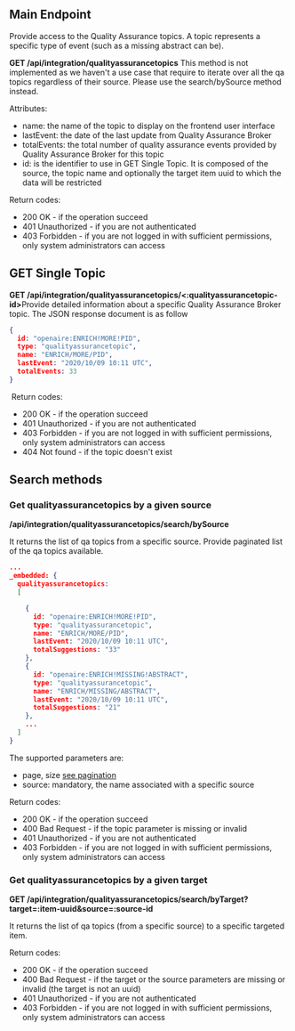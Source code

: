 ## Main Endpoint
Provide access to the Quality Assurance topics. A topic represents a specific type of event (such as a missing abstract can be).

**GET /api/integration/qualityassurancetopics**
This method is not implemented as we haven't a use case that require to iterate over all the qa topics regardless of their source. Please use the search/bySource method instead.


Attributes:
* name: the name of the topic to display on the frontend user interface
* lastEvent: the date of the last update from Quality Assurance Broker
* totalEvents: the total number of quality assurance events provided by Quality Assurance Broker for this topic
* id: is the identifier to use in GET Single Topic. It is composed of the source, the topic name and optionally the target item uuid to which the data will be restricted

Return codes:
* 200 OK - if the operation succeed
* 401 Unauthorized - if you are not authenticated
* 403 Forbidden - if you are not logged in with sufficient permissions, only system administrators can access

## GET Single Topic
**GET /api/integration/qualityassurancetopics/<:qualityassurancetopic-id>**
​
Provide detailed information about a specific Quality Assurance Broker topic. The JSON response document is as follow
​
```json
{
  id: "openaire:ENRICH!MORE!PID",
  type: "qualityassurancetopic",
  name: "ENRICH/MORE/PID",
  lastEvent: "2020/10/09 10:11 UTC",
  totalEvents: 33
}
```
​
Return codes:
* 200 OK - if the operation succeed
* 401 Unauthorized - if you are not authenticated
* 403 Forbidden - if you are not logged in with sufficient permissions, only system administrators can access
* 404 Not found - if the topic doesn't exist

## Search methods
### Get qualityassurancetopics by a given source
**/api/integration/qualityassurancetopics/search/bySource**

It returns the list of qa topics from a specific source. Provide paginated list of the qa topics available.

```json
...
_embedded: {
  qualityassurancetopics:
  [

    {
      id: "openaire:ENRICH!MORE!PID",
      type: "qualityassurancetopic",
      name: "ENRICH/MORE/PID",
      lastEvent: "2020/10/09 10:11 UTC",
      totalSuggestions: "33"
    },
    {
      id: "openaire:ENRICH!MISSING!ABSTRACT",
      type: "qualityassurancetopic",
      name: "ENRICH/MISSING/ABSTRACT",
      lastEvent: "2020/10/09 10:11 UTC",
      totalSuggestions: "21"
    },
    ...
  ]
}
```

The supported parameters are:
* page, size [see pagination](README.md#Pagination)
* source: mandatory, the name associated with a specific source

Return codes:
* 200 OK - if the operation succeed
* 400 Bad Request - if the topic parameter is missing or invalid
* 401 Unauthorized - if you are not authenticated
* 403 Forbidden - if you are not logged in with sufficient permissions, only system administrators can access


### Get qualityassurancetopics by a given target
**GET /api/integration/qualityassurancetopics/search/byTarget?target=:item-uuid&source=:source-id**

It returns the list of qa topics (from a specific source) to a specific targeted item.

Return codes:
* 200 OK - if the operation succeed
* 400 Bad Request - if the target or the source parameters are missing or invalid (the target is not an uuid)
* 401 Unauthorized - if you are not authenticated
* 403 Forbidden - if you are not logged in with sufficient permissions, only system administrators can access
